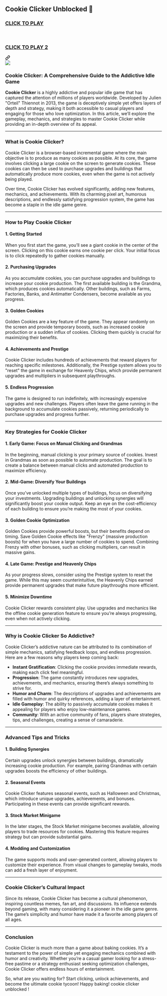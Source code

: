 ## Cookie Clicker Unblocked 👋

<div class="markdown-heading" dir="auto"><h3 class="heading-element" dir="auto">
<a href="https://cookielessons.blog" rel="nofollow">CLICK TO PLAY</a>
<br><br><br>
<p dir="auto"><a href="https://lesson1.site" rel="nofollow">CLICK TO PLAY 2</a></p>
</h3><a id="user-content-click-to-playclick-to-play-2" class="anchor" aria-label="Permalink: CLICK TO PLAYCLICK TO PLAY 2" href="#click-to-playclick-to-play-2"><svg class="octicon octicon-link" viewBox="0 0 16 16" version="1.1" width="16" height="16" aria-hidden="true"><path d="m7.775 3.275 1.25-1.25a3.5 3.5 0 1 1 4.95 4.95l-2.5 2.5a3.5 3.5 0 0 1-4.95 0 .751.751 0 0 1 .018-1.042.751.751 0 0 1 1.042-.018 1.998 1.998 0 0 0 2.83 0l2.5-2.5a2.002 2.002 0 0 0-2.83-2.83l-1.25 1.25a.751.751 0 0 1-1.042-.018.751.751 0 0 1-.018-1.042Zm-4.69 9.64a1.998 1.998 0 0 0 2.83 0l1.25-1.25a.751.751 0 0 1 1.042.018.751.751 0 0 1 .018 1.042l-1.25 1.25a3.5 3.5 0 1 1-4.95-4.95l2.5-2.5a3.5 3.5 0 0 1 4.95 0 .751.751 0 0 1-.018 1.042.751.751 0 0 1-1.042.018 1.998 1.998 0 0 0-2.83 0l-2.5 2.5a1.998 1.998 0 0 0 0 2.83Z"></path></svg></a></div>
<a href="https://cookielessons.blog" rel="nofollow"><img src="https://camo.githubusercontent.com/225fb785fe11fdd6f6e514b30a8b75dbadef3b044ae40c98256b6b4327398176/68747470733a2f2f636c65617263616368652e73746f72652f67616d65732e706e67" data-canonical-src="https://clearcache.store/games.png" style="max-width: 100%;"></a>


### Cookie Clicker: A Comprehensive Guide to the Addictive Idle Game  

**Cookie Clicker** is a highly addictive and popular idle game that has captured the attention of millions of players worldwide. Developed by Julien "Orteil" Thiennot in 2013, the game is deceptively simple yet offers layers of depth and strategy, making it both accessible to casual players and engaging for those who love optimization. In this article, we’ll explore the gameplay, mechanics, and strategies to master Cookie Clicker while providing an in-depth overview of its appeal.

---

### What is Cookie Clicker?  

Cookie Clicker is a browser-based incremental game where the main objective is to produce as many cookies as possible. At its core, the game involves clicking a large cookie on the screen to generate cookies. These cookies can then be used to purchase upgrades and buildings that automatically produce more cookies, even when the game is not actively being played.  

Over time, Cookie Clicker has evolved significantly, adding new features, mechanics, and achievements. With its charming pixel art, humorous descriptions, and endlessly satisfying progression system, the game has become a staple in the idle game genre.

---

### How to Play Cookie Clicker  

#### 1. **Getting Started**  
When you first start the game, you’ll see a giant cookie in the center of the screen. Clicking on this cookie earns one cookie per click. Your initial focus is to click repeatedly to gather cookies manually.  

#### 2. **Purchasing Upgrades**  
As you accumulate cookies, you can purchase upgrades and buildings to increase your cookie production. The first available building is the Grandma, which produces cookies automatically. Other buildings, such as Farms, Factories, Banks, and Antimatter Condensers, become available as you progress.  

#### 3. **Golden Cookies**  
Golden Cookies are a key feature of the game. They appear randomly on the screen and provide temporary boosts, such as increased cookie production or a sudden influx of cookies. Clicking them quickly is crucial for maximizing their benefits.  

#### 4. **Achievements and Prestige**  
Cookie Clicker includes hundreds of achievements that reward players for reaching specific milestones. Additionally, the Prestige system allows you to "reset" the game in exchange for Heavenly Chips, which provide permanent upgrades and multipliers in subsequent playthroughs.  

#### 5. **Endless Progression**  
The game is designed to run indefinitely, with increasingly expensive upgrades and new challenges. Players often leave the game running in the background to accumulate cookies passively, returning periodically to purchase upgrades and progress further.

---

### Key Strategies for Cookie Clicker  

#### 1. **Early Game: Focus on Manual Clicking and Grandmas**  
In the beginning, manual clicking is your primary source of cookies. Invest in Grandmas as soon as possible to automate production. The goal is to create a balance between manual clicks and automated production to maximize efficiency.  

#### 2. **Mid-Game: Diversify Your Buildings**  
Once you’ve unlocked multiple types of buildings, focus on diversifying your investments. Upgrading buildings and unlocking synergies will significantly boost your cookie output. Keep an eye on the cost-efficiency of each building to ensure you’re making the most of your cookies.  

#### 3. **Golden Cookie Optimization**  
Golden Cookies provide powerful boosts, but their benefits depend on timing. Save Golden Cookie effects like "Frenzy" (massive production boosts) for when you have a large number of cookies to spend. Combining Frenzy with other bonuses, such as clicking multipliers, can result in massive gains.  

#### 4. **Late Game: Prestige and Heavenly Chips**  
As your progress slows, consider using the Prestige system to reset the game. While this may seem counterintuitive, the Heavenly Chips earned provide permanent upgrades that make future playthroughs more efficient.  

#### 5. **Minimize Downtime**  
Cookie Clicker rewards consistent play. Use upgrades and mechanics like the offline cookie generation feature to ensure you’re always progressing, even when not actively clicking.

---

### Why is Cookie Clicker So Addictive?  

Cookie Clicker’s addictive nature can be attributed to its combination of simple mechanics, satisfying feedback loops, and endless progression. Here are a few reasons why players keep coming back:  

- **Instant Gratification**: Clicking the cookie provides immediate rewards, making each click feel meaningful.  
- **Progression**: The game constantly introduces new upgrades, achievements, and mechanics, ensuring there’s always something to strive for.  
- **Humor and Charm**: The descriptions of upgrades and achievements are filled with humor and quirky references, adding a layer of entertainment.  
- **Idle Gameplay**: The ability to passively accumulate cookies makes it appealing for players who enjoy low-maintenance games.  
- **Community**: With an active community of fans, players share strategies, tips, and challenges, creating a sense of camaraderie.  

---

### Advanced Tips and Tricks  

#### 1. **Building Synergies**  
Certain upgrades unlock synergies between buildings, dramatically increasing cookie production. For example, pairing Grandmas with certain upgrades boosts the efficiency of other buildings.  

#### 2. **Seasonal Events**  
Cookie Clicker features seasonal events, such as Halloween and Christmas, which introduce unique upgrades, achievements, and bonuses. Participating in these events can provide significant rewards.  

#### 3. **Stock Market Minigame**  
In the later stages, the Stock Market minigame becomes available, allowing players to trade resources for cookies. Mastering this feature requires strategy but can provide substantial gains.  

#### 4. **Modding and Customization**  
The game supports mods and user-generated content, allowing players to customize their experience. From visual changes to gameplay tweaks, mods can add a fresh layer of enjoyment.  

---

### Cookie Clicker’s Cultural Impact  

Since its release, Cookie Clicker has become a cultural phenomenon, inspiring countless memes, fan art, and discussions. Its influence extends beyond gaming, with many considering it a pioneer in the idle game genre. The game’s simplicity and humor have made it a favorite among players of all ages.  

---

### Conclusion  

Cookie Clicker is much more than a game about baking cookies. It’s a testament to the power of simple yet engaging mechanics combined with humor and creativity. Whether you’re a casual gamer looking for a stress-free pastime or a strategy enthusiast seeking optimization challenges, Cookie Clicker offers endless hours of entertainment.  

So, what are you waiting for? Start clicking, unlock achievements, and become the ultimate cookie tycoon! Happy baking! cookie clicker unblocked !
